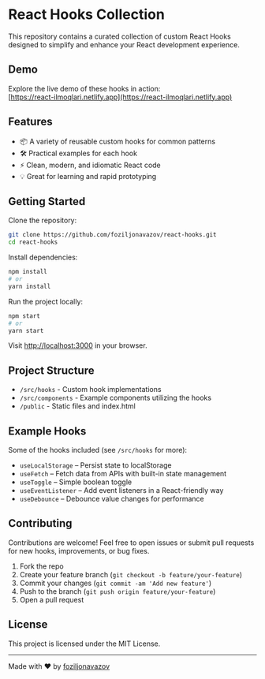 # React Hooks Collection

This repository contains a curated collection of custom React Hooks designed to simplify and enhance your React development experience.

## Demo

Explore the live demo of these hooks in action:  
[https://react-ilmoqlari.netlify.app](https://react-ilmoqlari.netlify.app)

## Features

- 📦 A variety of reusable custom hooks for common patterns
- 🛠️ Practical examples for each hook
- ⚡ Clean, modern, and idiomatic React code
- 💡 Great for learning and rapid prototyping

## Getting Started

Clone the repository:

```bash
git clone https://github.com/foziljonavazov/react-hooks.git
cd react-hooks
```

Install dependencies:

```bash
npm install
# or
yarn install
```

Run the project locally:

```bash
npm start
# or
yarn start
```

Visit [http://localhost:3000](http://localhost:3000) in your browser.

## Project Structure

- `/src/hooks` - Custom hook implementations
- `/src/components` - Example components utilizing the hooks
- `/public` - Static files and index.html

## Example Hooks

Some of the hooks included (see `/src/hooks` for more):

- `useLocalStorage` – Persist state to localStorage
- `useFetch` – Fetch data from APIs with built-in state management
- `useToggle` – Simple boolean toggle
- `useEventListener` – Add event listeners in a React-friendly way
- `useDebounce` – Debounce value changes for performance

## Contributing

Contributions are welcome! Feel free to open issues or submit pull requests for new hooks, improvements, or bug fixes.

1. Fork the repo
2. Create your feature branch (`git checkout -b feature/your-feature`)
3. Commit your changes (`git commit -am 'Add new feature'`)
4. Push to the branch (`git push origin feature/your-feature`)
5. Open a pull request

## License

This project is licensed under the MIT License.

---

Made with ❤️ by [foziljonavazov](https://github.com/foziljonavazov)